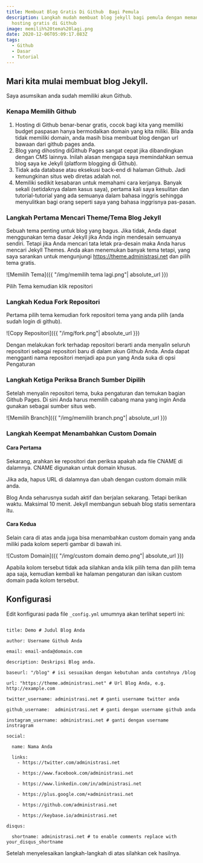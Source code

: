 ```yaml
---
title: Membuat Blog Gratis Di Github  Bagi Pemula
description: Langkah mudah membuat blog jekyll bagi pemula dengan memanfaatkan
  hosting gratis di Github
image: memilih%20tema%20lagi.png
date: 2020-12-06T05:09:17.083Z
tags:
  - Github
  - Dasar
  - Tutorial
---
```


## Mari kita mulai membuat blog Jekyll.
Saya asumsikan anda sudah memiliki akun Github.

### Kenapa Memilih Github
1. Hosting di Github benar-benar gratis, cocok bagi kita yang memiliki budget paspasan hanya bermodalkan domain yang kita miliki. Bila anda tidak memiliki domain, anda masih bisa membuat blog dengan url bawaan dari github pages anda.
2. Blog yang dihosting diGithub Pages sangat cepat jika dibandingkan dengan CMS lainnya. Inilah alasan mengapa saya memindahkan semua blog saya ke Jekyll (platform blogging di Github).
3. Tidak ada database atau eksekusi back-end di halaman Github. Jadi kemungkinan situs web diretas adalah nol.
4. Memiliki sedikit kesabaran untuk memahami cara kerjanya. Banyak sekali (setidaknya dalam kasus saya), pertama kali saya kesulitan dan tutorial-tutorial yang ada semuanya dalam bahasa inggris sehingga menyulitkan bagi orang seperti saya yang bahasa inggrisnya pas-pasan.

### Langkah Pertama Mencari Theme/Tema Blog Jekyll
Sebuah tema penting untuk blog yang bagus. Jika tidak, Anda dapat menggunakan tema dasar Jekyll jika Anda ingin mendesain semuanya sendiri. Tetapi jika Anda mencari tata letak pra-desain maka Anda harus mencari Jekyll Themes. Anda akan menemukan banyak tema tetapi, yang saya sarankan untuk mengunjungi https://theme.administrasi.net dan pilih tema gratis.

![Memilih Tema]({{ "/img/memilih tema lagi.png"| absolute_url }})

Pilih Tema kemudian klik repositori

### Langkah Kedua Fork Repositori
Pertama pilih tema kemudian fork repositori tema yang anda pilih (anda sudah login di github).

![Copy Repositori]({{ "/img/fork.png"| absolute_url }})

Dengan melakukan fork terhadap repositori berarti anda menyalin seluruh repositori sebagai repositori baru di dalam akun Github Anda. Anda dapat mengganti nama repositori menjadi apa pun yang Anda suka di opsi Pengaturan

### Langkah Ketiga Periksa Branch Sumber Dipilih
Setelah menyalin repositori tema, buka pengaturan dan temukan bagian Github Pages. Di sini Anda harus memilih cabang mana yang ingin Anda gunakan sebagai sumber situs web.

![Memilih Branch]({{ "/img/memilih branch.png"| absolute_url }})

### Langkah Keempat Menambahkan Custom Domain
#### Cara Pertama
Sekarang, arahkan ke repositori dan periksa apakah ada file CNAME di dalamnya. CNAME digunakan untuk domain khusus.

Jika ada, hapus URL di dalamnya dan ubah dengan custom domain milik anda. 

Blog Anda seharusnya sudah aktif dan berjalan sekarang. Tetapi berikan waktu. Maksimal 10 menit. Jekyll membangun sebuah blog statis sementara itu.

#### Cara Kedua
Selain cara di atas anda juga bisa menambahkan custom domain yang anda miliki pada kolom seperti gambar di bawah ini. 

![Custom Domain]({{ "/img/custom domain demo.png"| absolute_url }})

Apabila kolom tersebut tidak ada silahkan anda klik pilih tema dan pilih tema apa saja, kemudian kembali ke halaman pengaturan dan isikan custom domain pada kolom tersebut. 

## Konfigurasi
Edit konfigurasi pada file <code>_config.yml</code> umumnya akan terlihat seperti ini:

<pre><code>
title: Demo # Judul Blog Anda

author: Username Github Anda

email: email-anda@domain.com

description: Deskripsi Blog anda.

baseurl: "/blog" # isi sesuaikan dengan kebutuhan anda contohnya /blog

url: "https://theme.administrasi.net" # Url Blog Anda, e.g. http://example.com

twitter_username: administrasi.net # ganti username twitter anda

github_username:  administrasi.net # ganti dengan username github anda

instagram_username: administrasi.net # ganti dengan username instragram

social:

  name: Nama Anda
  
  links:
    - https://twitter.com/administrasi.net
	
    - https://www.facebook.com/administrasi.net
	
    - https://www.linkedin.com/in/administrasi.net
    
	- https://plus.google.com/+administrasi.net
    
	- https://github.com/administrasi.net
    
	- https://keybase.io/administrasi.net

disqus:

  shortname: administrasi.net # to enable comments replace with your_disqus_shortname
</code></pre>

Setelah menyelesaikan langkah-langkah di atas silahkan cek hasilnya.


